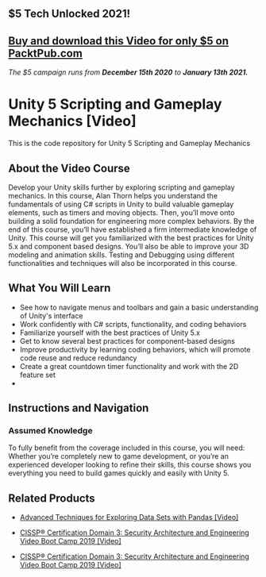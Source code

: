 ## $5 Tech Unlocked 2021!
[Buy and download this Video for only $5 on PacktPub.com](https://www.packtpub.com/product/unity-5-scripting-and-gameplay-mechanics-video/9781786468000)
-----
*The $5 campaign         runs from __December 15th 2020__ to __January 13th 2021.__*

# Unity 5 Scripting and Gameplay Mechanics	 [Video]
This is the code repository for Unity 5 Scripting and Gameplay Mechanics	
## About the Video Course
Develop your Unity skills further by exploring scripting and gameplay mechanics. In this course, Alan Thorn helps you understand the fundamentals of using C# scripts in Unity to build valuable gameplay elements, such as timers and moving objects. Then, you’ll move onto building a solid foundation for engineering more complex behaviors. By the end of this course, you’ll have established a firm intermediate knowledge of Unity.
This course will get you familiarized with the best practices for Unity 5.x and component based designs. You’ll also be able to improve your 3D modeling and animation skills. Testing and Debugging using different functionalities and techniques will also be incorporated in this course.

<H2>What You Will Learn</H2>
<DIV class=book-info-will-learn-text>
<UL>
<LI>See how to navigate menus and toolbars and gain a basic understanding of Unity's interface
<LI>Work confidently with C# scripts, functionality, and coding behaviors 
<LI>Familiarize yourself with the best practices of Unity 5.x 
<LI>Get to know several best practices for component-based designs
<LI>Improve productivity by learning coding behaviors, which will promote code reuse and reduce redundancy
<LI>Create a great countdown timer functionality and work with the 2D feature set 
<LI></LI></UL></DIV>

## Instructions and Navigation
### Assumed Knowledge
To fully benefit from the coverage included in this course, you will need:<br/>
Whether you’re completely new to game development, or you’re an experienced developer looking to refine their skills, this course shows you everything you need to build games quickly and easily with Unity 5.	



## Related Products
* [Advanced Techniques for Exploring Data Sets with Pandas [Video]](https://www.packtpub.com/big-data-and-business-intelligence/advanced-techniques-exploring-data-sets-pandas-video?utm_source=github&utm_medium=repository&utm_campaign=9781788397599)

* [CISSP®️ Certification Domain 3: Security Architecture and Engineering Video Boot Camp 2019 [Video]](https://www.packtpub.com/application-development/cissp-certification-domain-3-security-architecture-and-engineering-video?utm_source=github&utm_medium=repository&utm_campaign=9781838646080)

* [CISSP®️ Certification Domain 3: Security Architecture and Engineering Video Boot Camp 2019 [Video]](https://www.packtpub.com/application-development/cissp-certification-domain-3-security-architecture-and-engineering-video?utm_source=github&utm_medium=repository&utm_campaign=9781838646080)


